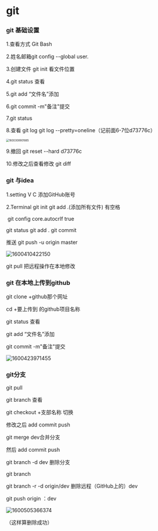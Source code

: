 # git

### git 基础设置

1.查看方式 Git Bash

2.姓名邮箱git config  --global  user.

3.创建文件  git init 看文件位置

4.git status 查看

5.git add “文件名”添加

6.git commit -m"备注"提交

7.git status

8.查看 git log      git log --pretty=oneline（记前面6-7位d73776c）

<img src="C:\Users\admin\AppData\Roaming\Typora\typora-user-images\1600308901885.png" alt="1600308901885" style="zoom:50%;" />

9.撤回 git  reset --hard d73776c

10.修改之后查看修改  git diff

### git 与idea

1.setting      V C    添加GitHub账号

2.Terminal       git init      git add .(添加所有文件) 有空格

​    git config core.autocrlf true

git status     git add .   git commit

推送  git push -u origin master

![1600410422150](C:\Users\admin\AppData\Roaming\Typora\typora-user-images\1600410422150.png)

git pull  把远程操作在本地修改

### git 在本地上传到github

git clone +github那个网址

cd  +要上传到 的github项目名称

git status 查看

git add “文件名”添加

git commit -m"备注"提交



![1600423971455](C:\Users\admin\AppData\Roaming\Typora\typora-user-images\1600423971455.png)

### git分支

git pull 

git branch 查看

git checkout +支部名称   切换

修改之后 add commit push



git merge dev合并分支 

然后 add commit push



git branch -d dev 删除分支

git branch 

git branch -r -d origin/dev  删除远程（GitHub上的）dev

git push origin ：dev

![1600505366374](C:\Users\admin\AppData\Roaming\Typora\typora-user-images\1600505366374.png)

（这样算删除成功）

